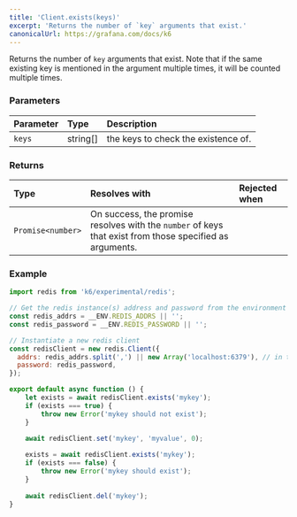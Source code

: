 ```yaml
---
title: 'Client.exists(keys)'
excerpt: 'Returns the number of `key` arguments that exist.'
canonicalUrl: https://grafana.com/docs/k6
---
```


Returns the number of `key` arguments that exist. Note that if the same existing key is mentioned in the argument multiple times, it will be counted multiple times.

### Parameters

| Parameter | Type     | Description                         |
| :-------- | :------- | :---------------------------------- |
| `keys`    | string[] | the keys to check the existence of. |


### Returns

| Type              | Resolves with                                                                                            | Rejected when |
| :---------------- | :------------------------------------------------------------------------------------------------------- | :------------ |
| `Promise<number>` | On success, the promise resolves with the `number` of keys that exist from those specified as arguments. |               |

### Example

<CodeGroup labels={[]}>

```javascript
import redis from 'k6/experimental/redis';

// Get the redis instance(s) address and password from the environment
const redis_addrs = __ENV.REDIS_ADDRS || '';
const redis_password = __ENV.REDIS_PASSWORD || '';

// Instantiate a new redis client
const redisClient = new redis.Client({
  addrs: redis_addrs.split(',') || new Array('localhost:6379'), // in the form of 'host:port', separated by commas
  password: redis_password,
});

export default async function () {
    let exists = await redisClient.exists('mykey');
    if (exists === true) {
        throw new Error('mykey should not exist');
    }

    await redisClient.set('mykey', 'myvalue', 0);
    
    exists = await redisClient.exists('mykey');
    if (exists === false) {
        throw new Error('mykey should exist');
    }
    
    await redisClient.del('mykey');
}
```

</CodeGroup>